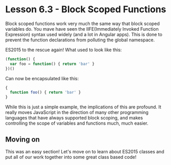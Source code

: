 # Lesson 6.3 - Block Scoped Functions

Block scoped functions work very much the same way that block scoped variables
do. You mave have seen the IIFE(Immediately Invoked Function Expression)
syntax used widely (and a lot in Angular apps). This is done to prevent the
function declarations from polluting the global namespace.

ES2015 to the rescue again! What used to look like this:

```js
(function() {
  var foo = function() { return 'bar' }
})()
```

Can now be encapsulated like this:

```js
{
  function foo() { return 'bar' }
}
```

While this is just a simple example, the implications of this are profound.
It really moves JavaScript in the direction of many other programming
languages that have always supported block scoping, and makes controlling
the scope of variables and functions much, much easier.

## Moving on
This was an easy section! Let's move on to learn about ES2015 classes and put
all of our work together into some great class based code!
